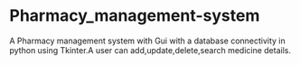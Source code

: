 # Pharmacy_management-system
A Pharmacy management system with Gui with a database connectivity in python using Tkinter.A user can add,update,delete,search medicine details.
